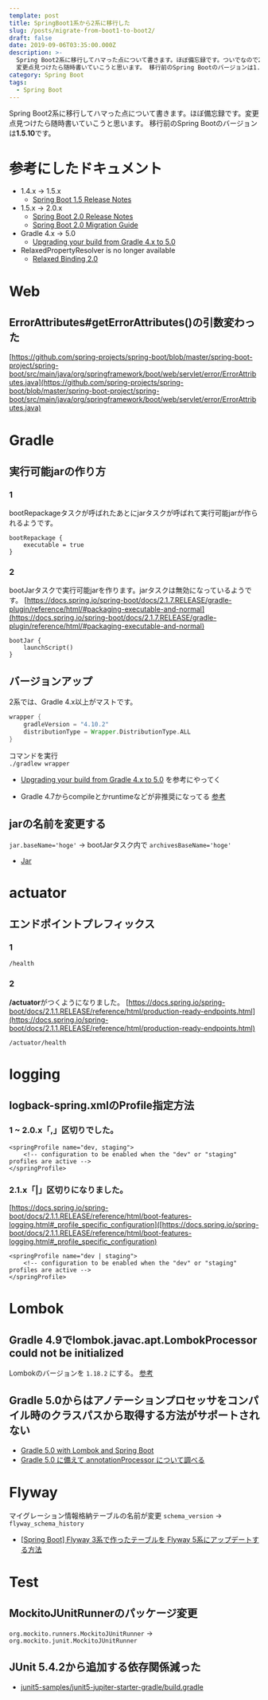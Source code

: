 ```yaml
---
template: post
title: SpringBoot1系から2系に移行した
slug: /posts/migrate-from-boot1-to-boot2/
draft: false
date: 2019-09-06T03:35:00.000Z
description: >-
  Spring Boot2系に移行してハマった点について書きます。ほぼ備忘録です。ついでなので2.0.x -> 2.1.xで変更された点もまとめます。
  変更点見つけたら随時書いていこうと思います。 移行前のSpring Bootのバージョンは1.5.10です。
category: Spring Boot
tags:
  - Spring Boot
---
```


Spring Boot2系に移行してハマった点について書きます。ほぼ備忘録です。変更点見つけたら随時書いていこうと思います。
移行前のSpring Bootのバージョンは<b>1.5.10</b>です。

# 参考にしたドキュメント
- 1.4.x -> 1.5.x
  - [Spring Boot 1.5 Release Notes](https://github.com/spring-projects/spring-boot/wiki/spring-boot-1.5-release-notes)
- 1.5.x -> 2.0.x
  - [Spring Boot 2.0 Release Notes](https://github.com/spring-projects/spring-boot/wiki/Spring-Boot-2.0-Release-Notes)
  - [Spring Boot 2.0 Migration Guide](https://github.com/spring-projects/spring-boot/wiki/Spring-Boot-2.0-Migration-Guide)
- Gradle 4.x -> 5.0
  - [Upgrading your build from Gradle 4.x to 5.0](https://docs.gradle.org/5.0/userguide/upgrading_version_4.html)
- RelaxedPropertyResolver is no longer available
  - [Relaxed Binding 2.0](https://github.com/spring-projects/spring-boot/wiki/Relaxed-Binding-2.0)

# Web
## ErrorAttributes#getErrorAttributes()の引数変わった
[https://github.com/spring-projects/spring-boot/blob/master/spring-boot-project/spring-boot/src/main/java/org/springframework/boot/web/servlet/error/ErrorAttributes.java](https://github.com/spring-projects/spring-boot/blob/master/spring-boot-project/spring-boot/src/main/java/org/springframework/boot/web/servlet/error/ErrorAttributes.java)

# Gradle
## 実行可能jarの作り方
### 1
bootRepackageタスクが呼ばれたあとにjarタスクが呼ばれて実行可能jarが作られるようです。
```
bootRepackage {
    executable = true
}
```

### 2
bootJarタスクで実行可能jarを作ります。jarタスクは無効になっているようです。
[https://docs.spring.io/spring-boot/docs/2.1.7.RELEASE/gradle-plugin/reference/html/#packaging-executable-and-normal](https://docs.spring.io/spring-boot/docs/2.1.7.RELEASE/gradle-plugin/reference/html/#packaging-executable-and-normal)
```
bootJar {
    launchScript()
}
```

## バージョンアップ
2系では、Gradle 4.x以上がマストです。
```groovy
wrapper {
    gradleVersion = "4.10.2"
    distributionType = Wrapper.DistributionType.ALL
}
```

コマンドを実行  
`./gradlew wrapper`

- [Upgrading your build from Gradle 4.x to 5.0](https://docs.gradle.org/5.0/userguide/upgrading_version_4.html) を参考にやってく

- Gradle 4.7からcompileとかruntimeなどが非推奨になってる
[参考](https://docs.gradle.org/4.7/userguide/java_plugin.html#sec:java_plugin_and_dependency_management)

## jarの名前を変更する
`jar.baseName='hoge'` ->  bootJarタスク内で `archivesBaseName='hoge'`

- [Jar](https://docs.gradle.org/current/dsl/org.gradle.api.tasks.bundling.Jar.html)

# actuator
## エンドポイントプレフィックス
### 1
`/health`

### 2
<b>/actuator</b>がつくようになりました。
[https://docs.spring.io/spring-boot/docs/2.1.1.RELEASE/reference/html/production-ready-endpoints.html](https://docs.spring.io/spring-boot/docs/2.1.1.RELEASE/reference/html/production-ready-endpoints.html)

`/actuator/health`

# logging
## logback-spring.xmlのProfile指定方法
### 1 ~ 2.0.x「,」区切りでした。
```
<springProfile name="dev, staging">
    <!-- configuration to be enabled when the "dev" or "staging" profiles are active -->
</springProfile>
```
### 2.1.x「|」区切りになりました。
[https://docs.spring.io/spring-boot/docs/2.1.1.RELEASE/reference/html/boot-features-logging.html#_profile_specific_configuration]([https://docs.spring.io/spring-boot/docs/2.1.1.RELEASE/reference/html/boot-features-logging.html#_profile_specific_configuration)
```
<springProfile name="dev | staging">
    <!-- configuration to be enabled when the "dev" or "staging" profiles are active -->
</springProfile>
```

# Lombok
## Gradle 4.9でlombok.javac.apt.LombokProcessor could not be initialized
Lombokのバージョンを `1.18.2` にする。 [参考](https://stlisacity.hatenablog.com/entry/2018/08/27/123258)

## Gradle 5.0からはアノテーションプロセッサをコンパイル時のクラスパスから取得する方法がサポートされない
- [Gradle 5.0 with Lombok and Spring Boot](https://medium.com/@tsuyoshiushio/gradle-5-0-with-lombok-and-spring-boot-e8ca564fc552)
- [Gradle 5.0 に備えて annotationProcessor について調べる](https://qiita.com/opengl-8080/items/08a9cbe973fad53d93a7)

# Flyway
マイグレーション情報格納テーブルの名前が変更 `schema_version` -> `flyway_schema_history`
- [[Spring Boot] Flyway 3系で作ったテーブルを Flyway 5系にアップデートする方法](https://dev.classmethod.jp/server-side/upgrade-flyway-version-to-5-x/)

# Test
## MockitoJUnitRunnerのパッケージ変更
`org.mockito.runners.MockitoJUnitRunner` -> `org.mockito.junit.MockitoJUnitRunner`

## JUnit 5.4.2から追加する依存関係減った
- [junit5-samples/junit5-jupiter-starter-gradle/build.gradle](https://github.com/junit-team/junit5-samples/blob/r5.4.2/junit5-jupiter-starter-gradle/build.gradle#L12)




